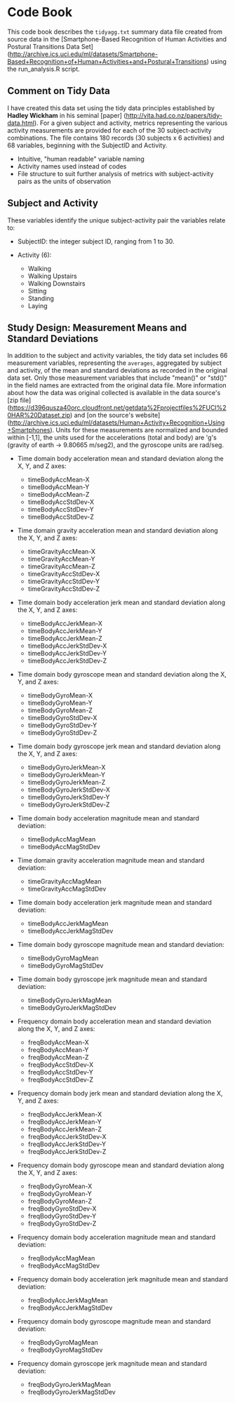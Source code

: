 # Code Book

This code book describes the `tidyagg.txt` summary data file created from source data in the [Smartphone-Based Recognition of Human Activities and Postural Transitions Data Set] (http://archive.ics.uci.edu/ml/datasets/Smartphone-Based+Recognition+of+Human+Activities+and+Postural+Transitions) using the run_analysis.R script.

## Comment on Tidy Data
I have created this data set using the tidy data principles established by **Hadley Wickham** in his seminal [paper] (http://vita.had.co.nz/papers/tidy-data.html).  For a given subject and activity, metrics representing the various activity measurements are provided for each of the 30 subject-activity combinations.  The file contains 180 records (30 subjects x 6 activities) and 68 variables, beginning with the SubjectID and Activity.
* Intuitive, "human readable" variable naming
* Activity names used instead of codes
* File structure to suit further analysis of metrics with subject-activity pairs as the units of observation

## Subject and Activity

These variables identify the unique subject-activity pair the variables relate to:

* SubjectID: the integer subject ID, ranging from 1 to 30.

* Activity (6):
  * Walking
  * Walking Upstairs
  * Walking Downstairs
  * Sitting
  * Standing
  * Laying

## Study Design: Measurement Means and Standard Deviations
In addition to the subject and activity variables, the tidy data set includes 66 measurement variables, representing the `averages`, aggregated by subject and activity, of the mean and standard deviations as recorded in the original data set.  Only those measurement variables that include "mean()" or "std()" in the field names are extracted from the original data file.  More information about how the data was original collected is available in the data source's [zip file] (https://d396qusza40orc.cloudfront.net/getdata%2Fprojectfiles%2FUCI%20HAR%20Dataset.zip) and [on the source's website] (http://archive.ics.uci.edu/ml/datasets/Human+Activity+Recognition+Using+Smartphones).  Units for these measurements are normalized and bounded within [-1,1], the units used for the accelerations (total and body) are 'g's (gravity of earth -> 9.80665 m/seg2), and the gyroscope units are rad/seg. 

* Time domain body acceleration mean and standard deviation along the X, Y, and Z axes:
  * timeBodyAccMean-X
  * timeBodyAccMean-Y
  * timeBodyAccMean-Z
  * timeBodyAccStdDev-X
  * timeBodyAccStdDev-Y
  * timeBodyAccStdDev-Z

* Time domain gravity acceleration mean and standard deviation along the X, Y, and Z axes:
  * timeGravityAccMean-X
  * timeGravityAccMean-Y
  * timeGravityAccMean-Z
  * timeGravityAccStdDev-X
  * timeGravityAccStdDev-Y
  * timeGravityAccStdDev-Z

* Time domain body acceleration jerk mean and standard deviation along the X, Y, and Z axes:
  * timeBodyAccJerkMean-X
  * timeBodyAccJerkMean-Y
  * timeBodyAccJerkMean-Z
  * timeBodyAccJerkStdDev-X
  * timeBodyAccJerkStdDev-Y
  * timeBodyAccJerkStdDev-Z

* Time domain body gyroscope mean and standard deviation along the X, Y, and Z axes:
  * timeBodyGyroMean-X
  * timeBodyGyroMean-Y
  * timeBodyGyroMean-Z
  * timeBodyGyroStdDev-X
  * timeBodyGyroStdDev-Y
  * timeBodyGyroStdDev-Z

* Time domain body gyroscope jerk mean and standard deviation along the X, Y, and Z axes:
  * timeBodyGyroJerkMean-X
  * timeBodyGyroJerkMean-Y
  * timeBodyGyroJerkMean-Z
  * timeBodyGyroJerkStdDev-X
  * timeBodyGyroJerkStdDev-Y
  * timeBodyGyroJerkStdDev-Z

* Time domain body acceleration magnitude mean and standard deviation:
  * timeBodyAccMagMean
  * timeBodyAccMagStdDev

* Time domain gravity acceleration magnitude mean and standard deviation:
  * timeGravityAccMagMean
  * timeGravityAccMagStdDev

* Time domain body acceleration jerk magnitude mean and standard deviation:
  * timeBodyAccJerkMagMean
  * timeBodyAccJerkMagStdDev

* Time domain body gyroscope magnitude mean and standard deviation:
  * timeBodyGyroMagMean
  * timeBodyGyroMagStdDev

* Time domain body gyroscope jerk magnitude mean and standard deviation:
  * timeBodyGyroJerkMagMean
  * timeBodyGyroJerkMagStdDev

* Frequency domain body acceleration mean and standard deviation along the X, Y, and Z axes:
  * freqBodyAccMean-X
  * freqBodyAccMean-Y
  * freqBodyAccMean-Z
  * freqBodyAccStdDev-X
  * freqBodyAccStdDev-Y
  * freqBodyAccStdDev-Z

* Frequency domain body jerk mean and standard deviation along the X, Y, and Z axes:
  * freqBodyAccJerkMean-X
  * freqBodyAccJerkMean-Y
  * freqBodyAccJerkMean-Z
  * freqBodyAccJerkStdDev-X
  * freqBodyAccJerkStdDev-Y
  * freqBodyAccJerkStdDev-Z

* Frequency domain body gyroscope mean and standard deviation along the X, Y, and Z axes:
  * freqBodyGyroMean-X
  * freqBodyGyroMean-Y
  * freqBodyGyroMean-Z
  * freqBodyGyroStdDev-X
  * freqBodyGyroStdDev-Y
  * freqBodyGyroStdDev-Z

* Frequency domain body acceleration magnitude mean and standard deviation:
  * freqBodyAccMagMean
  * freqBodyAccMagStdDev

* Frequency domain body acceleration jerk magnitude mean and standard deviation:
  * freqBodyAccJerkMagMean
  * freqBodyAccJerkMagStdDev

* Frequency domain body gyroscope magnitude mean and standard deviation:
  * freqBodyGyroMagMean
  * freqBodyGyroMagStdDev

* Frequency domain gyroscope jerk magnitude mean and standard deviation:
  * freqBodyGyroJerkMagMean
  * freqBodyGyroJerkMagStdDev